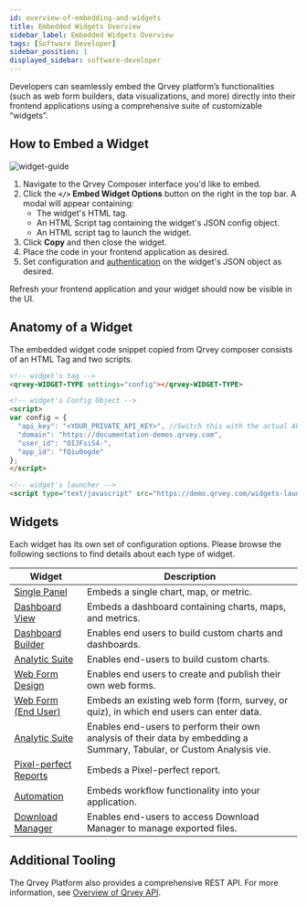 ```yaml
---
id: overview-of-embedding-and-widgets
title: Embedded Widgets Overview
sidebar_label: Embedded Widgets Overview
tags: [Software Developer]
sidebar_position: 1
displayed_sidebar: software-developer
---
```


Developers can seamlessly embed the Qrvey platform’s functionalities (such as web form builders, data visualizations, and more) directly into their frontend applications using a comprehensive suite of customizable “widgets”.

## How to Embed a Widget

![widget-guide](https://s3.amazonaws.com/cdn.qrvey.com/documentation_assets/embedding/widgets/widget-intro.png#thumbnail-60)

1. Navigate to the Qrvey Composer interface you'd like to embed.
2. Click the **`</>` Embed Widget Options** button on the right in the top bar.
    A modal will appear containing:
    - The widget's HTML tag.
    - An HTML Script tag containing the widget's JSON config object.
    - An HTML script tag to launch the widget.
3. Click **Copy** and then close the widget.
4. Place the code in your frontend application as desired.
5. Set configuration and [authentication](./embedding-widgets-security-token.md) on the widget's JSON object as desired.

Refresh your frontend application and your widget should now be visible in the UI.

## Anatomy of a Widget

The embedded widget code snippet copied from Qrvey composer consists of an HTML Tag and two scripts.

```html
<!-- widget's tag -->
<qrvey-WIDGET-TYPE settings="config"></qrvey-WIDGET-TYPE>

<!-- widget's Config Object -->
<script>
var config = {
  "api_key": "<YOUR_PRIVATE_API_KEY>", //Switch this with the actual API key.
  "domain": "https://documentation-demos.qrvey.com",
  "user_id": "OIJFsiS4-",
  "app_id": "fQiu0ogde"
};
</script>

<!-- widget's launcher -->
<script type="text/javascript" src="https://demo.qrvey.com/widgets-launcher/app.js"></script>
```

## Widgets

Each widget has its own set of configuration options. Please browse the following sections to find details about each type of widget.

|  Widget | Description |
| --------------- | --------------------- |
| [Single Panel](../04-Embedding%20Qrvey%20Widgets/05-Widgets/single-panel.md) | Embeds a single chart, map, or metric. | 
| [Dashboard View](../04-Embedding%20Qrvey%20Widgets/05-Widgets/dashboard-view.md) | Embeds a dashboard containing charts, maps, and metrics. |
| [Dashboard Builder](../04-Embedding%20Qrvey%20Widgets/05-Widgets/dashboard-builder.md) | Enables end users to build custom charts and dashboards. | 
| [Analytic Suite](../04-Embedding%20Qrvey%20Widgets/05-Widgets/analytic-suite.md) | Enables end-users to build custom charts. |
| [Web Form Design](../04-Embedding%20Qrvey%20Widgets/05-Widgets/web-forms.md) | Enables end users to create and publish their own web forms. | 
| [Web Form (End User)](../04-Embedding%20Qrvey%20Widgets/05-Widgets/web-form-end-user.md) | Embeds an existing web form (form, survey, or quiz), in which end users can enter data. | 
| [Analytic Suite](../04-Embedding%20Qrvey%20Widgets/05-Widgets/analytic-suite.md) | Enables end-users to perform their own analysis of their data by embedding a Summary, Tabular, or Custom Analysis vie. | 
| [Pixel-perfect Reports](../04-Embedding%20Qrvey%20Widgets/05-Widgets/pixel-perfect-reports.md) | Embeds a Pixel-perfect report. |
| [Automation](../04-Embedding%20Qrvey%20Widgets/05-Widgets/automation-widget.md) | Embeds workflow functionality into your application. |
| [Download Manager](../04-Embedding%20Qrvey%20Widgets/05-Widgets/download-manager.md) | Enables end-users to access Download Manager to manage exported files. |

## Additional Tooling

The Qrvey Platform also provides a comprehensive REST API. For more information, see [Overview of Qrvey API](../06-Working%20with%20Qrvey%20APIs/overview-of-qrvey-api.md).
